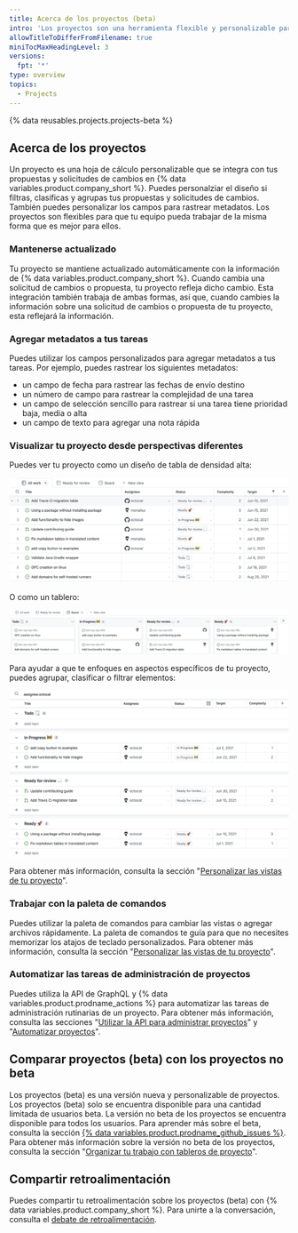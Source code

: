 ```yaml
---
title: Acerca de los proyectos (beta)
intro: 'Los proyectos son una herramienta flexible y personalizable para planear y rastrear el trabajo en {% data variables.product.company_short %}.'
allowTitleToDifferFromFilename: true
miniTocMaxHeadingLevel: 3
versions:
  fpt: '*'
type: overview
topics:
  - Projects
---
```


{% data reusables.projects.projects-beta %}

## Acerca de los proyectos

Un proyecto es una hoja de cálculo personalizable que se integra con tus propuestas y solicitudes de cambios en {% data variables.product.company_short %}. Puedes personalziar el diseño si filtras, clasificas y agrupas tus propuestas y solicitudes de cambios. También puedes personalizar los campos para rastrear metadatos. Los proyectos son flexibles para que tu equipo pueda trabajar de la misma forma que es mejor para ellos.

### Mantenerse actualizado

Tu proyecto se mantiene actualizado automáticamente con la información de {% data variables.product.company_short %}. Cuando cambia una solicitud de cambios o propuesta, tu proyecto refleja dicho cambio. Esta integración también trabaja de ambas formas, así que, cuando cambies la información sobre una solicitud de cambios o propuesta de tu proyecto, esta reflejará la información.

### Agregar metadatos a tus tareas

Puedes utilizar los campos personalizados para agregar metadatos a tus tareas. Por ejemplo, puedes rastrear los siguientes metadatos:

- un campo de fecha para rastrear las fechas de envío destino
- un número de campo para rastrear la complejidad de una tarea
- un campo de selección sencillo para rastrear si una tarea tiene prioridad baja, media o alta
- un campo de texto para agregar una nota rápida

### Visualizar tu proyecto desde perspectivas diferentes

Puedes ver tu proyecto como un diseño de tabla de densidad alta:

![Tabla de proyectos](/assets/images/help/issues/projects_table.png)

O como un tablero:

![Tablero de proyectos](/assets/images/help/issues/projects_board.png)

Para ayudar a que te enfoques en aspectos específicos de tu proyecto, puedes agrupar, clasificar o filtrar elementos:

![Vista de proyecto](/assets/images/help/issues/project_view.png)

Para obtener más información, consulta la sección "[Personalizar las vistas de tu proyecto](/issues/trying-out-the-new-projects-experience/customizing-your-project-views)".

### Trabajar con la paleta de comandos

Puedes utilizar la paleta de comandos para cambiar las vistas o agregar archivos rápidamente. La paleta de comandos te guía para que no necesites memorizar los atajos de teclado personalizados. Para obtener más información, consulta la sección "[Personalizar las vistas de tu proyecto](/issues/trying-out-the-new-projects-experience/customizing-your-project-views)".

### Automatizar las tareas de administración de proyectos

Puedes utiliza la API de GraphQL y {% data variables.product.prodname_actions %} para automatizar las tareas de administración rutinarias de un proyecto. Para obtener más información, consulta las secciones "[Utilizar la API para administrar proyectos](/issues/trying-out-the-new-projects-experience/using-the-api-to-manage-projects)" y "[Automatizar proyectos](/issues/trying-out-the-new-projects-experience/automating-projects)".

## Comparar proyectos (beta) con los proyectos no beta

Los proyectos (beta) es una versión nueva y personalizable de proyectos. Los proyectos (beta) solo se encuentra disponible para una cantidad limitada de usuarios beta. La versión no beta de los proyectos se encuentra disponible para todos los usuarios. Para aprender más sobre el beta, consulta la sección [{% data variables.product.prodname_github_issues %}](https://github.com/features/issues). Para obtener más información sobre la versión no beta de los proyectos, consulta la sección "[Organizar tu trabajo con tableros de proyecto](/issues/organizing-your-work-with-project-boards)".

## Compartir retroalimentación

Puedes compartir tu retroalimentación sobre los proyectos (beta) con {% data variables.product.company_short %}. Para unirte a la conversación, consulta el [debate de retroalimentación](https://github.com/github/feedback/discussions/categories/issues-feedback).
